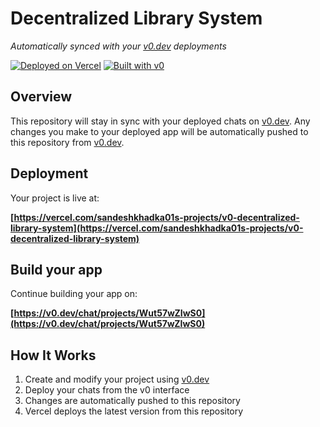 # Decentralized Library System

*Automatically synced with your [v0.dev](https://v0.dev) deployments*

[![Deployed on Vercel](https://img.shields.io/badge/Deployed%20on-Vercel-black?style=for-the-badge&logo=vercel)](https://vercel.com/sandeshkhadka01s-projects/v0-decentralized-library-system)
[![Built with v0](https://img.shields.io/badge/Built%20with-v0.dev-black?style=for-the-badge)](https://v0.dev/chat/projects/Wut57wZIwS0)

## Overview

This repository will stay in sync with your deployed chats on [v0.dev](https://v0.dev).
Any changes you make to your deployed app will be automatically pushed to this repository from [v0.dev](https://v0.dev).

## Deployment

Your project is live at:

**[https://vercel.com/sandeshkhadka01s-projects/v0-decentralized-library-system](https://vercel.com/sandeshkhadka01s-projects/v0-decentralized-library-system)**

## Build your app

Continue building your app on:

**[https://v0.dev/chat/projects/Wut57wZIwS0](https://v0.dev/chat/projects/Wut57wZIwS0)**

## How It Works

1. Create and modify your project using [v0.dev](https://v0.dev)
2. Deploy your chats from the v0 interface
3. Changes are automatically pushed to this repository
4. Vercel deploys the latest version from this repository
